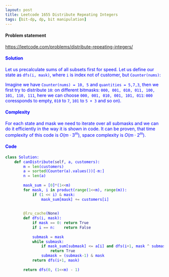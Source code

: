 ```yaml
---
layout: post
title: Leetcode 1655 Distribute Repeating Integers
tags: [bit-dp, dp, bit manipulation]
---
```


#### Problem statement

<a href="https://leetcode.com/problems/distribute-repeating-integers/"> <font color = blue>https://leetcode.com/problems/distribute-repeating-integers/

#### Solution
Let us precalculate sums of all subsets first for speed. Let us define our state as `dfs(i, mask)`, where `i` is index not of customer, but `Counter(nums)`:

Imagine we have `Counter(nums) = 10, 5` and `quantities = 5,7,3`, then we first try to distribute `10`: on different bitmasks: `000, 001, 010, 011, 100, 101, 110, 111`, here we can choose `000, 001, 010, 001, 101, 011`: `000` coressponds to empty, `010` to `7`, `101` to `5 + 3` and so on).

#### Complexity
For each state and mask we need to iterate over all submasks and we can do it efficiently in the way it is shown in code. It can be proven, that time complexity of this code is $O(m\cdot 3^m)$, space complexity is $O(m \cdot 2^m)$.

#### Code
```python
class Solution:
    def canDistribute(self, a, customers):
        m = len(customers)
        a = sorted(Counter(a).values())[-m:]
        n = len(a)
        
        mask_sum = [0]*(1<<m)
        for mask, i in product(range(1<<m), range(m)):
            if (1 << i) & mask:
                mask_sum[mask] += customers[i]
                    
        
        @lru_cache(None)
        def dfs(i, mask):
            if mask == 0: return True
            if i == n:    return False
            
            submask = mask
            while submask:
                if mask_sum[submask] <= a[i] and dfs(i+1, mask ^ submask):
                    return True
                submask = (submask-1) & mask
            return dfs(i+1, mask)
                
        return dfs(0, (1<<m) - 1)
```
